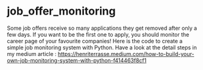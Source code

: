 # job_offer_monitoring

Some job offers receive so many applications they get removed after only a few days. If you want to be the first one to apply, you should monitor the career page of your favourite companies! Here is the code to create a simple job monitoring system with Python. Have a look at the detail steps in my medium article : https://henriterrasse.medium.com/how-to-build-your-own-job-monitoring-system-with-python-f414463f8cf1
